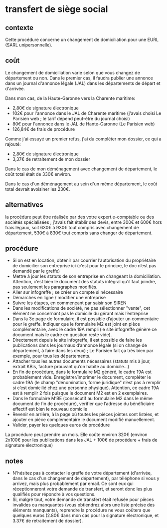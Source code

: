 # transfert de siège social

## contexte
Cette procédure concerne un changement de domiciliation pour une EURL (SARL unipersonnelle). 

## coût
Le changement de domiciliation varie selon que vous changez de département ou non. Dans le premier cas, il faudra publier une annonce dans un journal d'annonce légale (JAL) dans les départements de départ et d'arrivée.

Dans mon cas, de la Haute-Garonne vers la Charente maritime:
- 2,80€ de signature électronique
- 102€ pour l'annonce dans le JAL de Charente maritime (j'avais choisi Le Parisien web ; le tarif dépend peut-être du journal choisi)
- 80€ pour l'annonce dans le JAL de Hante-Garonne (Le Parisien web)
- 126,84€ de frais de procédure

Comme j'ai essuyé un premier refus, j'ai du compléter mon dossier, ce qui a rajouté:
- 2,80€ de signature électronique
- 3,37€ de retraitement de mon dossier

Dans le cas de mon déménagement avec changement de département, le coût total était de 330€ environ.

Dans le cas d'un déménagement au sein d'un même département, le coût total devrait avoisiner les 230€.

## alternatives
la procédure peut être réalisée par des votre expert.e-comptable ou des sociétés spécialisées ; j'avais fait établir des devis, entre 300€ et 600€ hors frais légaux, soit 630€ à 930€ tout compris avec changement de département, 530€ à 830€ tout compris sans changer de département.


## procédure

- Si on est en location, obtenir par courrier l’autorisation du propriétaire de domicilier son entreprise ici (c’est pour le principe, le doc n’est pas demandé par le greffe)
- Mettre à jour les statuts de son entreprise en changeant la domiciliation. Attention, c’est bien le document des statuts intégral qu’il faut joindre, pas seulement les paragraphes modifiés.
- Aller sur infogreffe ; se créer un compte si nécessaire
- Démarches en ligne / modifier une entreprise
- Suivre les étapes, en commençant par saisir son SIREN
- Dans les modifications de société, ne pas sélectionner "vente", cet élément ne concernant pas le domicile du gérant mais l’entreprise
- Dans la 3e page de formulaire, il est possible d’ajouter un commentaire pour le greffe. Indiquer que le formulaire M2 est joint en pièce complémentaire, avec le cadre 19A rempli (le site infogreffe génère ce document mais le cadre en question reste vide).
- Directement depuis le site infogreffe, il est possible de faire les publications dans les journaux d’annonce légale (si on change de département, à faire dans les deux) ; Le Parisien fait ça très bien par exemple, pour tous les départements.
- Attacher tous les autres documents nécessaires (statuts mis à jour, extrait KBis, facture prouvant qu’on habite au domicile…)
- En fin de procédure, dans le formulaire M2 généré, le cadre 19A est probablement vide. Enregistrer/imprimer le document, compléter le cadre 19A (le champ "dénomination, forme juridique" n’est pas à remplir si c’est domicilié chez une personne physique). 
Attention, ce cadre 19A est à remplir 2 fois puisque le document M2 est en 2 exemplaires.
- Dans le formulaire M’BE (consécutif au formulaire M2 dans le même document de fin de procédure), vérifier que l’adresse du bénéficiaire effectif est bien le nouveau domicile
- Revenir en arrière, à la page où toutes les pièces jointes sont listées, et ajouter en pièce complémentaire le document modifié manuellement.
- Valider, payer les quelques euros de procédure

La procédure peut prendre un mois. Elle coûte environ 320€ (environ 2x100€ pour les publications dans les JAL + 100€ de procédure + frais de signature électronique)

## notes
- N'hésitez pas à contacter le greffe de votre département (d'arrivée, dans le cas d'un changement de département), par téléphone si vous y arrivez, mais plus probablement par email. Ce sont eux qui réceptionneront votre demande de transfert, et seront donc les plus qualifiés pour répondre à vos questions.
- Si, malgré tout, votre demande de transfert était refusée pour pièces invalides ou manquantes (vous obtiendrez alors une liste précise des éléments manquants), reprendre la procédure ne vous coûtera que quelques euros (2.80€ dans mon cas pour la signature électronique, et 3.37€ de retraitement de dossier).
